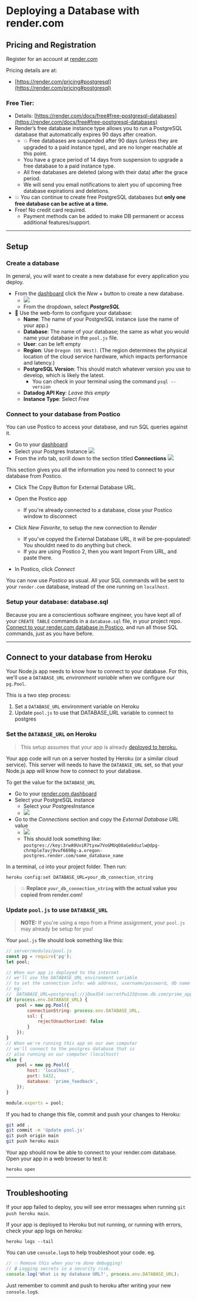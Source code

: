 # Deploying a Database with render.com

## Pricing and Registration

Register for an account at [render.com](https://dashboard.render.com/register?next=%2F)

Pricing details are at:

- [https://render.com/pricing#postgresql](https://render.com/pricing#postgresql)

### Free Tier:

- Details: [https://render.com/docs/free#free-postgresql-databases](https://render.com/docs/free#free-postgresql-databases)
- Render’s free database instance type allows you to run a PostgreSQL database that automatically expires 90 days after creation.
	- 💥 Free databases are suspended after 90 days (unless they are upgraded to a paid instance type), and are no longer reachable at this point. 
	- You have a grace period of 14 days from suspension to upgrade a free database to a paid instance type. 
	- All free databases are deleted (along with their data) after the grace period.
	- We will send you email notifications to alert you of upcoming free database expirations and deletions.
- 💥 You can continue to create free PostgreSQL databases but **only one free database can be active at a time.**
- Free! No credit card required.
    - Payment methods can be added to make DB permanent or access additional features/support.

---

## Setup

### Create a database

In general, you will want to create a new database for every application you deploy.

- From the [dashboard](https://dashboard.render.com/) click the _New +_ button to create a new database. 
    - ![](./images/render-00.png)
	- From the dropdown, select _**PostgreSQL**_
- 📝 Use the web-form to configure your database:
	- **Name**: The name of your PostgreSQL instance (use the name of your app.)
	- **Database**: The name of your database; the same as what you would name your database in the `pool.js` file.
	- **User**: can be left empty
	- **Region**: Use `Oregon (US West)`. (The region determines the physical location of the cloud service hardware, which impacts performance and latency.)
	- **PostgreSQL Version**: This should match whatever version you use to develop, which is likely the latest.
		- You can check in your terminal using the command `psql --version`
	- **Datadog API Key**: _Leave this empty_
	- **Instance Type**: Select _Free_

### Connect to your database from Postico

You can use Postico to access your database, and run SQL queries against it.

- Go to your [dashboard](https://dashboard.render.com/)
- Select your Postgres Instance
![](./images/render-01.png)
- From the info tab, scrill down to the section titled **Connections**
![](./images/render-02.png)

This section gives you all the information you need to connect to your database from Postico.

- Click The Copy Button for External Database URL. 

- Open the Postico app
	- If you're already connected to a database, close your Postico window to disconnect
- Click _New Favorite_, to setup the new connection to _Render_
	- If you've copyed the External Database URL, it will be pre-populated! You shouldnt need to do anything but check.
 	- If you are using Postico 2, then you want Import From URL, and paste there.
- In Postico, click _Connect_


You can now use _Postico_ as usual. All your SQL commands will be sent to  your `render.com` database, instead of the one running on `localhost`.


### Setup your database: database.sql

Because you are a conscientious software engineer, you have kept all of your `CREATE TABLE` commands in a `database.sql` file, in your project repo. [Connect to your render.com database in Postico](#connect-to-your-database), and run all those SQL commands, just as you have before.

---

## Connect to your database from Heroku

Your Node.js app needs to know how to connect to your database. For this, we'll use a `DATABASE_URL` _environment variable_ when we configure our `pg.Pool`.

This is a two step process:

1. Set a `DATABASE_URL` environment variable on Heroku
2. Update `pool.js` to use that DATABASE_URL variable to connect to postgres

### Set the `DATABASE_URL` on Heroku

> This setup assumes that your app is already [deployed to heroku.](./deploy-heroku.md)

Your app code will run on a server hosted by Heroku (or a similar cloud service). This server will needs to have the `DATABASE_URL` set, so that your Node.js app will know how to connect to your database.

To get the value for the `DATABASE_URL`

- Go to your [render.com dashboard](https://dashboard.render.com/)
- Select your PostgreSQL instance
    - Select your PostgresInstance
    - ![](./images/render-01.png)
- Go to the _Connections_ section and copy the _External Database URL_ value
    - ![](./images/render-04.png)
    - This should look something like: `postgres://key:3rwA9UviR7tyxw7VoGMUqO8aGe8duzlw@dpg-chrmple7avj9vuf6698g-a.oregon-postgres.render.com/some_database_name`

In a terminal, `cd` into your project folder. Then run:

```
heroku config:set DATABASE_URL=your_db_connection_string
```

> 💥 **Replace `your_db_connection_string` with the actual value you copied from render.com!**

### Update `pool.js` to use `DATABASE_URL`

> **NOTE:** If you're using a repo from a Prime assignment, your `pool.js` may already be setup for you!

Your `pool.js` file should look something like this:

```js
// server/modules/pool.js
const pg = require('pg');
let pool;

// When our app is deployed to the internet 
// we'll use the DATABASE_URL environment variable
// to set the connection info: web address, username/password, db name
// eg: 
//  DATABASE_URL=postgresql://jDoe354:secretPw123@some.db.com/prime_app
if (process.env.DATABASE_URL) {
    pool = new pg.Pool({
        connectionString: process.env.DATABASE_URL,
        ssl: {
            rejectUnauthorized: false
        }
    });
}
// When we're running this app on our own computer
// we'll connect to the postgres database that is 
// also running on our computer (localhost)
else {
    pool = new pg.Pool({
        host: 'localhost',
        port: 5432,
        database: 'prime_feedback', 
    });
}

module.exports = pool;
```

If you had to change this file, commit and push your changes to Heroku:

```sh
git add .
git commit -m 'Update pool.js'
git push origin main
git push heroku main
```

Your app should now be able to connect to your render.com database. Open your app in a web browser to test it:

```
heroku open
```

---

## Troubleshooting

If your app failed to deploy, you will see error messages when running `git push heroku main`.

If your app is deployed to Heroku but not running, or running with errors, check your app logs on heroku:

```
heroku logs --tail
```

You can use `console.log`s to help troubleshoot your code. eg.

```js
// 💥 Remove this when you're done debugging! 
// 🔒 Logging secrets is a security risk.
console.log('What is my database URL?', process.env.DATABASE_URL);
```

Just remember to commit and push to heroku after writing your new `console.log`s.